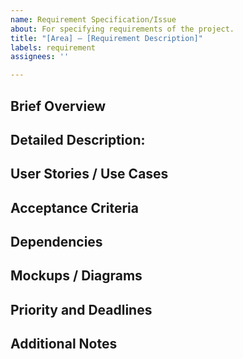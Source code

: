 ```yaml
---
name: Requirement Specification/Issue
about: For specifying requirements of the project.
title: "[Area] – [Requirement Description]"
labels: requirement
assignees: ''

---
```


<!-- Title should be prefixed with either "Backend –" or "Frontend –" followed by the Title/Description of the requirement. -->

## Brief Overview

<!-- A short summary of the requirement. -->

## Detailed Description: 

<!-- Expanded details about the requirement. -->

## User Stories / Use Cases 

<!-- If applicable, include user stories or use cases. -->

## Acceptance Criteria

<!-- List of criteria to meet for the requirement to be considered complete. -->

## Dependencies

<!-- List any dependencies. -->

## Mockups / Diagrams 

<!--Attach or link to any relevant visual aids. -->

## Priority and Deadlines

<!-- Indicate priority and any deadlines. -->

## Additional Notes

<!-- Any other important information. ->
